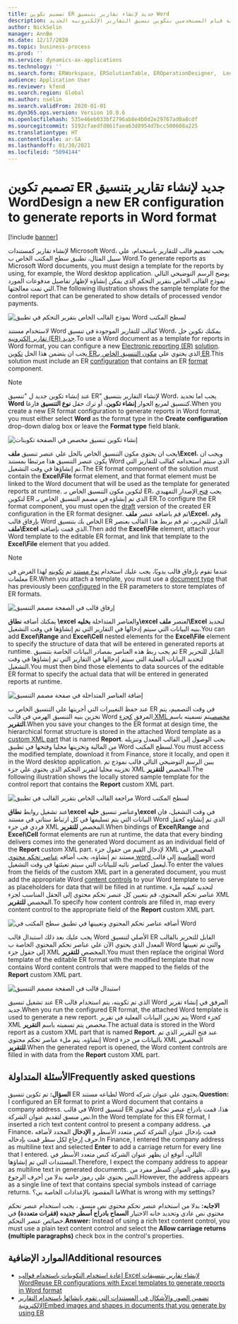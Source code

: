 ```yaml
---
title: تصميم تكوين ER جديد لإنشاء تقارير بتنسيق Word
description: يشرح هذا الموضوع كيفية قيام المستخدمين بتكوين تنسيق التقارير الإلكترونيه الجديد (ER) لإنشاء تقارير بتنسيق مستندات Microsoft Word.
author: NickSelin
manager: AnnBe
ms.date: 12/17/2020
ms.topic: business-process
ms.prod: ''
ms.service: dynamics-ax-applications
ms.technology: ''
ms.search.form: ERWorkspace, ERSolutionTable, EROperationDesigner,  LedgerJournalTable, LedgerJournalTransVendPaym
audience: Application User
ms.reviewer: kfend
ms.search.region: Global
ms.author: nselin
ms.search.validFrom: 2020-01-01
ms.dyn365.ops.version: Version 10.0.6
ms.openlocfilehash: 535e46eb033bf2796ab8e4b0d2e29767ad0a8cdf
ms.sourcegitcommit: 5192cfaedfd861faea63d8954d7bcc500608a225
ms.translationtype: HT
ms.contentlocale: ar-SA
ms.lasthandoff: 01/30/2021
ms.locfileid: "5094144"
---
```

# <a name="design-a-new-er-configuration-to-generate-reports-in-word-format"></a><span data-ttu-id="e78e2-103">تصميم تكوين ER جديد لإنشاء تقارير بتنسيق Word</span><span class="sxs-lookup"><span data-stu-id="e78e2-103">Design a new ER configuration to generate reports in Word format</span></span>

[!include [banner](../includes/banner.md)]

<span data-ttu-id="e78e2-104">لإنشاء تقارير كمستندات Microsoft Word، يجب تصميم قالب للتقارير باستخدام، علي سبيل المثال، تطبيق سطح المكتب الخاص ب Word.</span><span class="sxs-lookup"><span data-stu-id="e78e2-104">To generate reports as Microsoft Word documents, you must design a template for the reports by using, for example, the Word desktop application.</span></span> <span data-ttu-id="e78e2-105">يوضح الرسم التوضيحي التالي نموذج القالب الخاص بتقرير التحكم الذي يمكن إنشاؤه لإظهار تفاصيل مدفوعات المورد التي تمت معالجتها.</span><span class="sxs-lookup"><span data-stu-id="e78e2-105">The following illustration shows the sample template for the control report that can be generated to show details of processed vendor payments.</span></span>

![نموذج القالب الخاص بتقرير التحكم في تطبيق Word لسطح المكتب](./media/er-design-configuration-word-image1.png)

<span data-ttu-id="e78e2-107">لاستخدام مستند Word كقالب للتقارير الموجودة في تنسيق Word، يمكنك تكوين حل [تقارير إلكترونيه (ER) ](general-electronic-reporting.md)[جديد](er-quick-start1-new-solution.md).</span><span class="sxs-lookup"><span data-stu-id="e78e2-107">To use a Word document as a template for reports in Word format, you can configure a new [Electronic reporting (ER)](general-electronic-reporting.md) [solution](er-quick-start1-new-solution.md).</span></span> <span data-ttu-id="e78e2-108">يجب ان يتضمن هذا الحل [تكوين ER](general-electronic-reporting.md#Configuration)الذي يحتوي علي [مكون التنسيق الخاص بـ ER](general-electronic-reporting.md#FormatComponentOutbound).</span><span class="sxs-lookup"><span data-stu-id="e78e2-108">This solution must include an ER [configuration](general-electronic-reporting.md#Configuration) that contains an ER [format](general-electronic-reporting.md#FormatComponentOutbound) component.</span></span>

> [!NOTE]
> <span data-ttu-id="e78e2-109">عند إنشاء تكوين جديد ل "تنسيق ER" لإنشاء التقارير بتنسيق Word، يجب اما تحديد **Word** كتنسيق لمربع الحوار **إنشاء تكوين**، أو ترك حقل **نوع التنسيق** فارغا.</span><span class="sxs-lookup"><span data-stu-id="e78e2-109">When you create a new ER format configuration to generate reports in Word format, you must either select **Word** as the format type in the **Create configuration** drop-down dialog box or leave the **Format type** field blank.</span></span>

![إنشاء تكوين تنسيق مخصص في الصفحة تكوينات](./media/er-design-configuration-word-image2.gif)

<span data-ttu-id="e78e2-111">يجب ان يحتوي مكون التنسيق الخاص بالحل علي عنصر تنسيق **ملف\\Excel**، ويجب ان يكون عنصر التنسيق هذا مرتبطا بمستند Word الذي سيتم استخدامه كقالب للتقارير التي تم إنشاؤها في وقت التشغيل.</span><span class="sxs-lookup"><span data-stu-id="e78e2-111">The ER format component of the solution must contain the **Excel\\File** format element, and that format element must be linked to the Word document that will be used as the template for generated reports at runtime.</span></span> <span data-ttu-id="e78e2-112">لتكوين مكون التنسيق الخاص بـ ER، يجب [فتح ](general-electronic-reporting.md#component-versioning)الإصدار التمهيدي لتكوين ER الذي تم إنشاؤه في مصمم التنسيق الخاص بـ ER.</span><span class="sxs-lookup"><span data-stu-id="e78e2-112">To configure the ER format component, you must open the [draft](general-electronic-reporting.md#component-versioning) version of the created ER configuration in the ER format designer.</span></span> <span data-ttu-id="e78e2-113">ثم قم باضافه عنصر **ملف\\Excel**، وقم بإرفاق قالب Word الخاص بك بتنسيق ER القابل للتحرير، ثم قم بربط هذا القالب بعنصر **ملف\\Excel** الذي قمت بإضافته.</span><span class="sxs-lookup"><span data-stu-id="e78e2-113">Then add the **Excel\\File** element, attach your Word template to the editable ER format, and link that template to the **Excel\\File** element that you added.</span></span>

> [!NOTE]
> <span data-ttu-id="e78e2-114">عندما تقوم بإرفاق قالب يدويًا، يجب عليك استخدام [نوع مستند](https://docs.microsoft.com/dynamics365/fin-ops-core/fin-ops/organization-administration/configure-document-management#configure-document-types) تم [تكوينه](electronic-reporting-er-configure-parameters.md#parameters-to-manage-documents) لهذا الغرض في معلمات ER.</span><span class="sxs-lookup"><span data-stu-id="e78e2-114">When you attach a template, you must use a [document type](https://docs.microsoft.com/dynamics365/fin-ops-core/fin-ops/organization-administration/configure-document-management#configure-document-types) that has previously been [configured](electronic-reporting-er-configure-parameters.md#parameters-to-manage-documents) in the ER parameters to store templates of ER formats.</span></span>

![إرفاق قالب في الصفحة مصمم التنسيق](./media/er-design-configuration-word-image3.gif)

<span data-ttu-id="e78e2-116">يمكنك أضافه **نطاق \\excel** والعناصر المتداخلة **بخليه\\excel** لعنصر  **ملف\\Excel** لتحديد بنيه البيانات التي سيتم إدخالها في التقارير التي تم إنشاؤها في وقت التشغيل.</span><span class="sxs-lookup"><span data-stu-id="e78e2-116">You can add **Excel\\Range** and **Excel\\Cell** nested elements for the **Excel\\File** element to specify the structure of data that will be entered in generated reports at runtime.</span></span> <span data-ttu-id="e78e2-117">ثم يجب ربط هذه العناصر بمصادر البيانات الخاصة بتنسيق ER القابل للتحرير لتحديد البيانات الفعلية التي سيتم إدخالها في التقارير التي تم إنشاؤها في وقت التشغيل.</span><span class="sxs-lookup"><span data-stu-id="e78e2-117">You must then bind those elements to data sources of the editable ER format to specify the actual data that will be entered in generated reports at runtime.</span></span>

![إضافة العناصر المتداخلة في صفحة مصمم التنسيق](./media/er-design-configuration-word-image4.gif)

<span data-ttu-id="e78e2-119">عند حفظ التغييرات التي أجريتها علي التنسيق الخاص ب ER في وقت التصميم، يتم تخزين بنيه التنسيق الهرمي في قالب Word المرفق [كجزء XML مخصص](https://docs.microsoft.com/visualstudio/vsto/custom-xml-parts-overview?view=vs-2019)يتم تسميته باسم **التقرير**.</span><span class="sxs-lookup"><span data-stu-id="e78e2-119">When you save your changes to the ER format at design time, the hierarchical format structure is stored in the attached Word template as a [custom XML part](https://docs.microsoft.com/visualstudio/vsto/custom-xml-parts-overview?view=vs-2019) that is named **Report**.</span></span> <span data-ttu-id="e78e2-120">يجب الوصول إلى القالب المعدل وتنزيله من المالية وتخزينها محليا وفتحها في تطبيق Word لسطح المكتب.</span><span class="sxs-lookup"><span data-stu-id="e78e2-120">You must access the modified template, download it from Finance, store it locally, and open it in the Word desktop application.</span></span> <span data-ttu-id="e78e2-121">يبين الرسم التوضيحي التالي قالب نموذج تم تخزينه محليا لتقرير التحكم الذي يحتوي علي جزء XML المخصص **للتقرير**.</span><span class="sxs-lookup"><span data-stu-id="e78e2-121">The following illustration shows the locally stored sample template for the control report that contains the **Report** custom XML part.</span></span>

![مراجعة القالب الخاص بتقرير القالب في تطبيق Word لسطح المكتب](./media/er-design-configuration-word-image5.gif)

<span data-ttu-id="e78e2-123">عند تشغيل روابط **نطاق\\excel** وعناصر تنسيق **خليه\\excel** في وقت التشغيل، فان البيانات التي يتم تسليمها في كل ارتباط ستاتي في مستند Word الذي تم إنشاؤه كحقل فردي في جزء XML المخصص **للتقرير**.</span><span class="sxs-lookup"><span data-stu-id="e78e2-123">When bindings of **Excel\\Range** and **Excel\\Cell** format elements are run at runtime, the data that every binding delivers comes into the generated Word document as an individual field of the **Report** custom XML part.</span></span> <span data-ttu-id="e78e2-124">لإدخال القيم من حقول جزء XML المخصص في مستند تم إنشاؤه، يجب أضافه [عناصر تحكم محتوي word المناسبة](https://docs.microsoft.com/office/client-developer/word/content-controls-in-word) إلى قالب word ليعمل كعناصر نائبه للبيانات التي سيتم تعبئتها في وقت التشغيل.</span><span class="sxs-lookup"><span data-stu-id="e78e2-124">To enter the values from the fields of the custom XML part in a generated document, you must add the appropriate Word [content controls](https://docs.microsoft.com/office/client-developer/word/content-controls-in-word) to your Word template to serve as placeholders for data that will be filled in at runtime.</span></span> <span data-ttu-id="e78e2-125">لتحديد كيفيه ملء عناصر تحكم المحتوي، قم بتعيين كل عنصر تحكم محتوي إلى الحقل المناسب لجزء XML المخصص **للتقرير**.</span><span class="sxs-lookup"><span data-stu-id="e78e2-125">To specify how content controls are filled in, map every content control to the appropriate field of the **Report** custom XML part.</span></span>

![أضافه عناصر تحكم المحتوي وتعيينها في تطبيق سطح المكتب في Word](./media/er-design-configuration-word-image6.gif)

<span data-ttu-id="e78e2-127">يجب عليك بعد ذلك استبدال قالب Word الأصلي لتنسيق ER القابل للتحرير بالقالب المعدل الذي يحتوي الآن علي عناصر تحكم المحتوي الخاصة ب Word والتي تم تعيينها إلى حقول جزء XML المخصص **للتقرير**.</span><span class="sxs-lookup"><span data-stu-id="e78e2-127">You must then replace the original Word template of the editable ER format with the modified template that now contains Word content controls that were mapped to the fields of the **Report** custom XML part.</span></span>

![استبدال قالب في الصفحة مصمم التنسيق](./media/er-design-configuration-word-image7.gif)

<span data-ttu-id="e78e2-129">عند تشغيل تنسيق ER الذي تم تكوينه، يتم استخدام قالب Word المرفق في إنشاء تقرير جديد.</span><span class="sxs-lookup"><span data-stu-id="e78e2-129">When you run the configured ER format, the attached Word template is used to generate a new report.</span></span> <span data-ttu-id="e78e2-130">يتم تخزين البيانات الفعلية في تقرير Word كجزء XML مخصص يتم تسميته باسم **التقرير**.</span><span class="sxs-lookup"><span data-stu-id="e78e2-130">The actual data is stored in the Word report as a custom XML part that is named **Report**.</span></span> <span data-ttu-id="e78e2-131">عند فتح التقرير الذي تم إنشاؤه، يتم ملء عناصر تحكم محتوي Word بالبيانات من جزء XML المخصص **للتقرير**.</span><span class="sxs-lookup"><span data-stu-id="e78e2-131">When the generated report is opened, the Word content controls are filled in with data from the **Report** custom XML part.</span></span>

## <a name="frequently-asked-questions"></a><span data-ttu-id="e78e2-132">الأسئلة المتداولة</span><span class="sxs-lookup"><span data-stu-id="e78e2-132">Frequently asked questions</span></span>

<span data-ttu-id="e78e2-133">**السؤال:** تم تكوين تنسيق ER لطباعه مستند Word يحتوي علي عنوان شركه.</span><span class="sxs-lookup"><span data-stu-id="e78e2-133">**Question:** I configured an ER format to print a Word document that contains a company address.</span></span> <span data-ttu-id="e78e2-134">في قالب Word لتنسيق ER هذا، قمت بادراج عنصر تحكم لمحتوي نص منسق لتقديم عنوان الشركة.</span><span class="sxs-lookup"><span data-stu-id="e78e2-134">In the Word template for this ER format, I inserted a rich text content control to present a company address.</span></span> <span data-ttu-id="e78e2-135">في Finance، قمت بإدخال عنوان الشركة كنص متعدد الأسطر و **الإدخال** المحدد لأضافه حرف إرجاع لكل سطر قمت بإدخاله.</span><span class="sxs-lookup"><span data-stu-id="e78e2-135">In Finance, I entered the company address as multiline text and selected **Enter** to add a carriage return for every line that I entered.</span></span> <span data-ttu-id="e78e2-136">التالي، أتوقع ان يظهر عنوان الشركة كنص متعدد الأسطر في المستندات التي تم إنشاؤها.</span><span class="sxs-lookup"><span data-stu-id="e78e2-136">Therefore, I expect the company address to appear as multiline text in generated documents.</span></span> <span data-ttu-id="e78e2-137">ومع ذلك، يظهر العنوان كسطر مفرد من النص يحتوي علي رموز خاصه بدلا من أحرف الرجوع.</span><span class="sxs-lookup"><span data-stu-id="e78e2-137">However, the address appears as a single line of text that contains special symbols instead of carriage returns.</span></span> <span data-ttu-id="e78e2-138">ما المقصود بالإعدادات الخاصة بي؟</span><span class="sxs-lookup"><span data-stu-id="e78e2-138">What is wrong with my settings?</span></span>

<span data-ttu-id="e78e2-139">**الاجابه:** بدلا من استخدام عنصر تحكم محتوي نص منسق ، يجب استخدام عنصر تحكم محتوي نص عادي وتحديد خانه الاختيار **السماح بادراج أسطر جديده (فقرات متعددة)** في خصائص عنصر التحكم.</span><span class="sxs-lookup"><span data-stu-id="e78e2-139">**Answer:** Instead of using a rich text content control, you must use a plain text content control and select the **Allow carriage returns (multiple paragraphs)** check box in the control's properties.</span></span>

## <a name="additional-resources"></a><span data-ttu-id="e78e2-140">الموارد الإضافية</span><span class="sxs-lookup"><span data-stu-id="e78e2-140">Additional resources</span></span>

- [<span data-ttu-id="e78e2-141">إعادة استخدام التكوينات باستخدام قوالب Excel لإنشاء تقارير بتنسيقات Word</span><span class="sxs-lookup"><span data-stu-id="e78e2-141">Reuse ER configurations with Excel templates to generate reports in Word format</span></span>](./tasks/er-design-configuration-word-2016-11.md)
- [<span data-ttu-id="e78e2-142">تضمين الصور والأشكال في المستندات التي تقوم بإنشائها باستخدام التقارير الإلكترونية</span><span class="sxs-lookup"><span data-stu-id="e78e2-142">Embed images and shapes in documents that you generate by using ER</span></span>](electronic-reporting-embed-images-shapes.md#embed-an-image-in-a-word-document)
